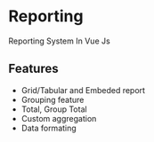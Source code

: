 # Reporting
Reporting System In Vue Js

## Features
  - Grid/Tabular and Embeded report
  - Grouping feature
  - Total, Group Total
  - Custom aggregation
  - Data formating
 
